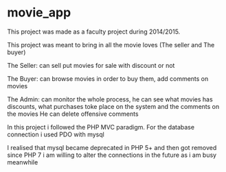 # movie_app

This project was made as a faculty project during 2014/2015.

This project was meant to bring in all the movie loves (The seller and The buyer)

The Seller:
can sell put movies for sale with discount or not

The Buyer:
can browse movies in order to buy them, add comments on movies

The Admin:
can monitor the whole process, he can see what movies has discounts, what purchases toke place on the system and the comments on the movies
He can delete offensive comments 

In this project i followed the PHP MVC paradigm. For the database connection i used PDO with mysql

I realised that mysql became deprecated in PHP 5+ and then got removed since PHP 7 i am willing to alter the connections in the future as i am busy meanwhile
